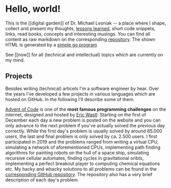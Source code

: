 # Hello, world!

This is the [[digital garden]] of Dr. Michael Lesniak -- a place where I shape, collect and present my thoughts, [lessons learned](/tag-lessonslearned.html), short code snippets, links, read books, concepts and interesting musings. You can find all content as raw markdown on the corresponding [repository](https://github.com/mlesniak/homepage). The shown HTML is generated by a [simple go program](https://github.com/mlesniak/homepage/blob/master/main.go)

See [[now]] for all (technical and intellectual) topics which are currently on my mind.

## Projects

Besides writing (technical) articels I'm a software engineer by hear. Over the years I've developed a few projects in various languages which are hosted on GitHub. In the following I'll describe some of them.

[Advent of Code](https://adventofcode.com) is one of the **most famous programming challenges** on the internet, designed and hosted by [Eric Wastl](https://twitter.com/ericwastl). Starting on the first of December each day a new problem is posted on the website and you can only advance to the next problem if you've actually solved the previous day correctly. While the first day's problem is usually solved by around 85.000 users, the last and final problem is only solved by ca. 2.500 users. I first participated in 2019 and the problems ranged from writing a virtual CPU, simulating a network of aforementioned CPUs, implementing path finding algorithms for painting robots on the hull of a space ship, simulating recursive cellular automates, finding cycles in gravitational oribts, implementing a perfect breakout player to computing chemical equations etc. My hacky and whacky solutions to all problems can be found in the [corresponding GitHub repository](https://github.com/mlesniak/advent-of-code-2019). The repository also has a very brief description of each day's problem.